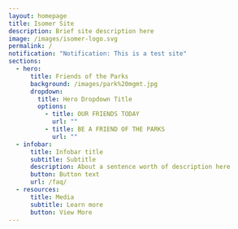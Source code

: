 ```yaml
---
layout: homepage
title: Isomer Site
description: Brief site description here
image: /images/isomer-logo.svg
permalink: /
notification: "Notification: This is a test site"
sections:
  - hero:
      title: Friends of the Parks
      background: /images/park%20mgmt.jpg
      dropdown:
        title: Hero Dropdown Title
        options:
          - title: OUR FRIENDS TODAY
            url: ""
          - title: BE A FRIEND OF THE PARKS
            url: ""
  - infobar:
      title: Infobar title
      subtitle: Subtitle
      description: About a sentence worth of description here
      button: Button text
      url: /faq/
  - resources:
      title: Media
      subtitle: Learn more
      button: View More
---
```

